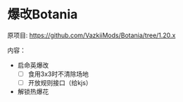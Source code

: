 # 爆改Botania

原项目: https://github.com/VazkiiMods/Botania/tree/1.20.x

内容：
- 启命英爆改
    - [ ] 食用3x3时不清除场地
    - [ ] 开放规则接口（给kjs）
- 解锁热爆花